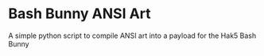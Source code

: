 # Bash Bunny ANSI Art
A simple python script to compile ANSI art into a payload for the Hak5 Bash Bunny
